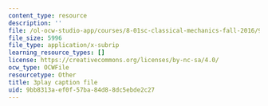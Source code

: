 ```yaml
---
content_type: resource
description: ''
file: /ol-ocw-studio-app/courses/8-01sc-classical-mechanics-fall-2016/9bb8313aef0f57ba84d88dc5ebde2c27_i2_731Gi9bg.vtt
file_size: 5996
file_type: application/x-subrip
learning_resource_types: []
license: https://creativecommons.org/licenses/by-nc-sa/4.0/
ocw_type: OCWFile
resourcetype: Other
title: 3play caption file
uid: 9bb8313a-ef0f-57ba-84d8-8dc5ebde2c27
---
```

